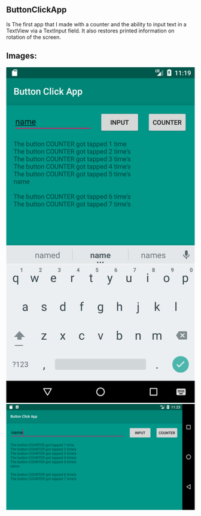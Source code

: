 <article>
	<h1>ButtonClickApp</h1>
	<p>Is The first app that I made with a counter and the ability to input text in a TextView via a TextInput field. It also restores printed information on rotation of the screen.</p>
</article>

<article>
	<h2>Images:</h2>
	<div>
		<img src="img/ButtonClickApp.png">
	</div>
	<div>
		<img src="img/ButtonClickApp_Landscape.png">
	</div>
</article>